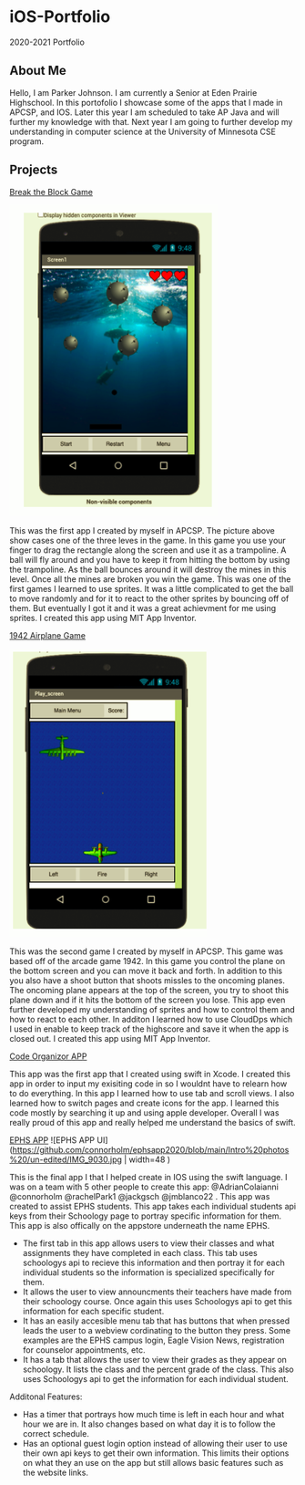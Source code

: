# iOS-Portfolio
2020-2021 Portfolio

## About Me
Hello, I am Parker Johnson. I am currently a Senior at Eden Prairie Highschool. In this portofolio I showcase some of the apps that I made in APCSP, and IOS. Later this year I am scheduled to take AP Java and will further my knowledge with that.  Next year I am going to further develop my understanding in computer science at the University of Minnesota CSE program.

## Projects




[Break the Block Game](https://github.com/ParkerJ30/Break-the-Block-game) 

![BreakeBlock UI](https://github.com/ParkerJ30/Break-the-Block-game/blob/main/Screen%20Shot%202020-11-05%20at%2010.19.15%20AM.png)

This was the first app I created by myself in APCSP. The picture above show cases one of the three leves in the game. In this game you use your finger to drag the rectangle along the screen and use it as a trampoline. A ball will fly around and you have to keep it from hitting the bottom by using the trampoline. As the ball bounces around it will destroy the mines in this level. Once all the mines are broken you win the game. This was one of the first games I learned to use sprites. It was a little complicated to get the ball to move randomly and for it to react to the other sprites by bouncing off of them. But eventually I got it and it was a great achievment for me using sprites. I created this app using MIT App Inventor.


[1942 Airplane Game](https://github.com/ParkerJ30/Airplane-1942-game)

![1942Airplane UI](https://github.com/ParkerJ30/Airplane-1942-game/blob/main/Screen%20Shot%202020-11-05%20at%2010.36.20%20AM.png)

This was the second game I created by myself in APCSP. This game was based off of the arcade game 1942. In this game you control the plane on the bottom screen and you can move it back and forth. In addition to this you also have a shoot button that shoots missles to the oncoming planes. The oncoming plane appears at the top of the screen, you try to shoot this plane down and if it hits the bottom of the screen you lose. This app even further developed my understanding of sprites and how to control them and how to react to each other. In additon I learned how to use CloudDps which I used in enable to keep track of the highscore and save it when the app is closed out.  I created this app using MIT App Inventor.

[Code Organizor APP](https://github.com/ParkerJ30/Code-Organize-App)

This app was the first app that I created using swift in Xcode. I created this app in order to input my exisiting code in so I wouldnt have to relearn how to do everything. In this app I learned how to use tab and scroll views. I also learned how to switch pages and create icons for the app. I learned this code mostly by searching it up and using apple developer. Overall I was really proud of this app and really helped me understand the basics of swift.

[EPHS APP](https://github.com/connorholm/ephsapp2020)
![EPHS APP UI](https://github.com/connorholm/ephsapp2020/blob/main/Intro%20photos%20/un-edited/IMG_9030.jpg | width=48 )

This is the final app I that I helped create in IOS using the swift language. I was on a team with 5 other people to create this app: @AdrianColaianni @connorholm @rachelPark1 @jackgsch @jmblanco22 . This app was created to assist EPHS students. This app takes each individual students api keys from their Schoology page to portray specific information for them. This app is also offically on the appstore underneath the name EPHS.
- The first tab in this app allows users to view their classes and what assignments they have completed in each class. This tab uses schoologys api to recieve this information and then portray it for each individual students so the information is specialized specifically for them. 
- It allows the user to view announcments their teachers have made from their schoology course. Once again this uses Schoologys api to get this information for each specific student.
- It has an easily accesible menu tab that has buttons that when pressed leads the user to a webview cordinating to the button they press. Some examples are the EPHS campus login, Eagle Vision News, registration for counselor appointments, etc.
- It has a tab that allows the user to view their grades as they appear on schoology. It lists the class and the percent grade of the class. This also uses Schoologys api to get the information for each individual student.

Additonal Features:
- Has a timer that portrays how much time is left in each hour and what hour we are in. It also changes based on what day it is to follow the correct schedule. 
- Has an optional guest login option instead of allowing their user to use their own api keys to get their own information. This limits their options on what they an use on the app but still allows basic features such as the website links.

